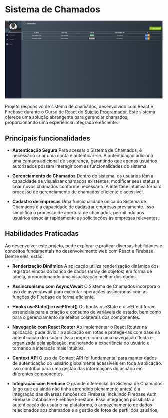 # Sistema de Chamados
<p align="center">
    <img src="https://github.com/GabrielLima5/imagens-projetos/blob/main/images/Sistema%20de%20Chamados.png">
</p>

Projeto responsivo de sistema de chamados, desenvolvido com React e Firebase durante o Curso de React do <a href="https://www.youtube.com/c/sujeitoprogramador">Sujeito Programador</a>. Este sistema oferece uma solução abrangente para gerenciar chamados, proporcionando uma experiência integrada e eficiente.

## Principais funcionalidades
* **Autenticação Segura**
Para acessar o Sistema de Chamados, é necessário criar uma conta e autenticar-se. A autenticação adiciona uma camada adicional de segurança, garantindo que apenas usuários autorizados possam interagir com as funcionalidades do sistema.

* **Gerenciamento de Chamados**
Dentro do sistema, os usuários têm a capacidade de visualizar chamados existentes, modificar seus status e criar novos chamados conforme necessário. A interface intuitiva torna o processo de gerenciamento de chamados eficiente e acessível.

* **Cadastro de Empresas**
Uma funcionalidade única do Sistema de Chamados é a capacidade de cadastrar empresas previamente. Isso simplifica o processo de abertura de chamados, permitindo aos usuários associar rapidamente as solicitações às empresas relevantes.

## Habilidades Praticadas
Ao desenvolver este projeto, pude explorar e praticar diversas habilidades e conceitos fundamentais no desenvolvimento web com React e Firebase. Dentre eles, estão:

* **Renderização Dinâmica**
A aplicação utiliza renderização dinâmica dos registros vindos do banco de dados (array de objetos) em forma de tabela, proporcionando uma visualização melhor dos dados.

* **Assincronismo com Async/Await**
O Sistema de Chamados incorpora o uso de async/await para executar operações assíncronas com as funções do Firebase de forma eficiente.

* **Hooks useState() e useEffect()**
Os hooks useState e useEffect foram essenciais para a criação e consumo de variáveis de estado, bem como para o gerenciamento de efeitos colaterais dos componentes.

* **Navegação com React Router**
Ao implementar o React Router na aplicação, pude dividir a aplicação em rotas e protegê-las com base na autenticação do usuário. Isso proporcionou uma navegação fluida e organizada pela aplicação, melhorando a experiência do usuário e tornando a interação mais intuitiva.

* **Context API**
O uso da Context API foi fundamental para manter dados de autenticação do usuário globalmente acessíveis em toda a aplicação. Isso contribui para uma gestão das informações do usuário em diferentes componentes.

* **Integração com Firebase**
O grande diferencial do Sistema de Chamados (algo que eu ainda não tinha aprendido plenamente antes) é a integração das diversas funções do Firebase, incluindo Firebase Auth, Firebase Database e Firebase Firestore. Essa integração possibilita a autenticação do usuário na plataforma, o armazenamento de dados relacionados aos chamados e a gestão de fotos de perfil dos usuários,